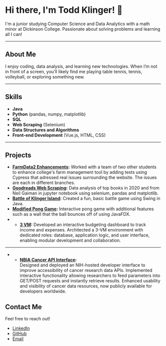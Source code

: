 # Hi there, I'm Todd Klinger! 👋

I'm a junior studying Computer Science and Data Analytics with a math minor at Dickinson College. Passionate about solving problems and learning all I can!

---

## About Me
I enjoy coding, data analysis, and learning new technologies. When I’m not in front of a screen, you’ll likely find me playing table tennis, tennis, volleyball, or exploring something new.

---

## Skills
- **Java**
- **Python** (pandas, numpy, matplotlib)
- **SQL**
- **Web Scraping** (Selenium)
- **Data Structures and Algorithms**
- **Front-end Development** (Vue.js, HTML, CSS)

---

## Projects
- **[FarmData2 Enhancements](https://github.com/XxToddTheGodxX/FD2School-FarmData2/branches):** Worked with a team of two other students to enhance college's farm management tool by adding tests using Cypress that adressed real issues surrounding the website. The issues are each in different branches.
- **[Goodreads Web Scraping](https://github.com/Toddthegod1/GoodreadsWebscraping):** Data analysis of top books in 2020 and from Neil Gaiman in jupyter notebook using selenium, pandas and matplotlib.
- **[Battle of Klinger Island](https://github.com/Toddthegod1/GameDevelopment):** Created a fun, basic battle game using Swing in Java.
- **[Modified Pong Game](https://github.com/Toddthegod1/PaddleWars):** Interactive pong game with additional features such as a wall that the ball bounces off of using JavaFDX.
- - **[3 VM](https://github.com/Toddthegod1/3VMProjectPublic):** 
Developed an interactive budgeting dashboard to track income and expenses. Architected a 3-VM environment with dedicated roles: database, application logic, and user interface, enabling modular development and collaboration. 
---
- - **[NBIA Cancer API Interface](https://cbiit.github.io/NBIA-TCIA/#/):**  
Designed and deployed an NIH-hosted developer interface to improve accessibility of cancer research data APIs. Implemented interactive functionality allowing researchers to feed parameters into GET/POST requests and instantly retrieve results. Enhanced usability and visibility of cancer data resources, now publicly available for developers worldwide.
## Contact Me
Feel free to reach out!

- [LinkedIn](https://www.linkedin.com/in/todd-klinger-35b576269/)
- [GitHub](https://github.com/Toddthegod1)
- [Email](mailto:toddjek@icloud.com)
